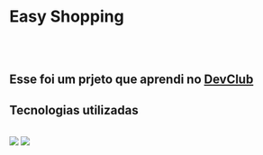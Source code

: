 <h1>Easy Shopping</h1>
<br>
<br>
<h2>Esse foi um prjeto que aprendi no <a href="https://rodolfomori.com.br/devclub">DevClub</a></h2>

<h2>Tecnologias utilizadas</h2>
<br>
  <img src="https://img.shields.io/badge/HTML-239120?style=for-the-badge&logo=html5&logoColor=white">
  <img src="https://img.shields.io/badge/CSS-239120?&style=for-the-badge&logo=css3&logoColor=white">

